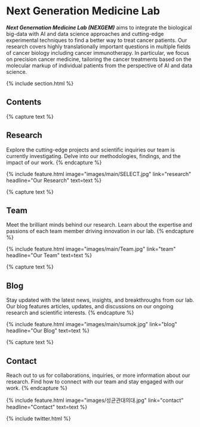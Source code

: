 ---
---

# **Next Generation Medicine Lab**

***Next Genernation Medicine Lab (NEXGEM)*** aims to integrate the biological big-data with AI and data science approaches and cutting-edge experimental techniques to find a better way to treat cancer patients. Our research covers highly translationally important questions in multiple fields of cancer biology including cancer immunotherapy. In particular, we focus on precision cancer medicine, tailoring the cancer treatments based on the molecular markup of individual patients from the perspective of AI and data science.

{% include section.html %}

## **Contents**

{% capture text %}

## Research

Explore the cutting-edge projects and scientific inquiries our team is currently investigating. Delve into our methodologies, findings, and the impact of our work.
{% endcapture %}

{%  include feature.html image="images/main/SELECT.jpg" link="research" headline="Our Research" text=text %}

{% capture text %}

## Team

Meet the brilliant minds behind our research. Learn about the expertise and passions of each team member driving innovation in our lab.
{% endcapture %}

{% include feature.html image="images/main/Team.jpg" link="team" headline="Our Team" text=text %}

{% capture text %}

## Blog

Stay updated with the latest news, insights, and breakthroughs from our lab. Our blog features articles, updates, and discussions on our ongoing research and scientific interests.
{% endcapture %}

{% include feature.html image="images/main/sumok.jpg" link="blog" headline="Our Blog" text=text %}

{% capture text %}

## Contact

Reach out to us for collaborations, inquiries, or more information about our research. Find how to connect with our team and stay engaged with our work.
{% endcapture %}

{% include feature.html image="images/성균관대의대.jpg" link="contact" headline="Contact" text=text %}

{% include twitter.html %}



